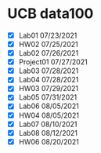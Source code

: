 # UCB data100
- [x] Lab01 07/23/2021
- [x] HW02 07/25/2021
- [x] Lab02 07/26/2021
- [x] Project01 07/27/2021
- [x] Lab03 07/28/2021
- [x] Lab04 07/28/2021
- [x] HW03 07/29/2021
- [x] Lab05 07/31/2021
- [x] Lab06 08/05/2021
- [x] HW04 08/05/2021
- [x] Lab07 08/10/2021
- [x] Lab08 08/12/2021
- [x] HW06 08/20/2021
